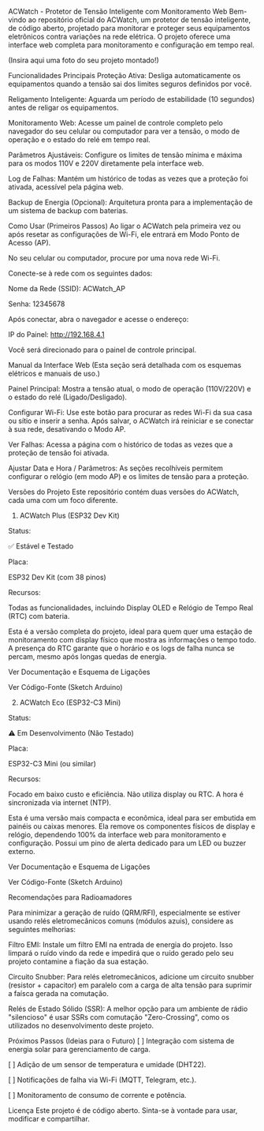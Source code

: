 ACWatch - Protetor de Tensão Inteligente com Monitoramento Web
Bem-vindo ao repositório oficial do ACWatch, um protetor de tensão inteligente, de código aberto, projetado para monitorar e proteger seus equipamentos eletrônicos contra variações na rede elétrica. O projeto oferece uma interface web completa para monitoramento e configuração em tempo real.

(Insira aqui uma foto do seu projeto montado!)

Funcionalidades Principais
Proteção Ativa: Desliga automaticamente os equipamentos quando a tensão sai dos limites seguros definidos por você.

Religamento Inteligente: Aguarda um período de estabilidade (10 segundos) antes de religar os equipamentos.

Monitoramento Web: Acesse um painel de controle completo pelo navegador do seu celular ou computador para ver a tensão, o modo de operação e o estado do relé em tempo real.

Parâmetros Ajustáveis: Configure os limites de tensão mínima e máxima para os modos 110V e 220V diretamente pela interface web.

Log de Falhas: Mantém um histórico de todas as vezes que a proteção foi ativada, acessível pela página web.

Backup de Energia (Opcional): Arquitetura pronta para a implementação de um sistema de backup com baterias.

Como Usar (Primeiros Passos)
Ao ligar o ACWatch pela primeira vez ou após resetar as configurações de Wi-Fi, ele entrará em Modo Ponto de Acesso (AP).

No seu celular ou computador, procure por uma nova rede Wi-Fi.

Conecte-se à rede com os seguintes dados:

Nome da Rede (SSID): ACWatch_AP

Senha: 12345678

Após conectar, abra o navegador e acesse o endereço:

IP do Painel: http://192.168.4.1

Você será direcionado para o painel de controle principal.

Manual da Interface Web
(Esta seção será detalhada com os esquemas elétricos e manuais de uso.)

Painel Principal: Mostra a tensão atual, o modo de operação (110V/220V) e o estado do relé (Ligado/Desligado).

Configurar Wi-Fi: Use este botão para procurar as redes Wi-Fi da sua casa ou sítio e inserir a senha. Após salvar, o ACWatch irá reiniciar e se conectar à sua rede, desativando o Modo AP.

Ver Falhas: Acessa a página com o histórico de todas as vezes que a proteção de tensão foi ativada.

Ajustar Data e Hora / Parâmetros: As seções recolhíveis permitem configurar o relógio (em modo AP) e os limites de tensão para a proteção.

Versões do Projeto
Este repositório contém duas versões do ACWatch, cada uma com um foco diferente.

1. ACWatch Plus (ESP32 Dev Kit)




Status:

✅ Estável e Testado

Placa:

ESP32 Dev Kit (com 38 pinos)

Recursos:

Todas as funcionalidades, incluindo Display OLED e Relógio de Tempo Real (RTC) com bateria.

Esta é a versão completa do projeto, ideal para quem quer uma estação de monitoramento com display físico que mostra as informações o tempo todo. A presença do RTC garante que o horário e os logs de falha nunca se percam, mesmo após longas quedas de energia.

Ver Documentação e Esquema de Ligações

Ver Código-Fonte (Sketch Arduino)

2. ACWatch Eco (ESP32-C3 Mini)




Status:

⚠️ Em Desenvolvimento (Não Testado)

Placa:

ESP32-C3 Mini (ou similar)

Recursos:

Focado em baixo custo e eficiência. Não utiliza display ou RTC. A hora é sincronizada via internet (NTP).

Esta é uma versão mais compacta e econômica, ideal para ser embutida em painéis ou caixas menores. Ela remove os componentes físicos de display e relógio, dependendo 100% da interface web para monitoramento e configuração. Possui um pino de alerta dedicado para um LED ou buzzer externo.

Ver Documentação e Esquema de Ligações

Ver Código-Fonte (Sketch Arduino)

Recomendações para Radioamadores

Para minimizar a geração de ruído (QRM/RFI), especialmente se estiver usando relés eletromecânicos comuns (módulos azuis), considere as seguintes melhorias:

Filtro EMI: Instale um filtro EMI na entrada de energia do projeto. Isso limpará o ruído vindo da rede e impedirá que o ruído gerado pelo seu projeto contamine a fiação da sua estação.

Circuito Snubber: Para relés eletromecânicos, adicione um circuito snubber (resistor + capacitor) em paralelo com a carga de alta tensão para suprimir a faísca gerada na comutação.

Relés de Estado Sólido (SSR): A melhor opção para um ambiente de rádio "silencioso" é usar SSRs com comutação "Zero-Crossing", como os utilizados no desenvolvimento deste projeto.

Próximos Passos (Ideias para o Futuro)
[ ] Integração com sistema de energia solar para gerenciamento de carga.

[ ] Adição de um sensor de temperatura e umidade (DHT22).

[ ] Notificações de falha via Wi-Fi (MQTT, Telegram, etc.).

[ ] Monitoramento de consumo de corrente e potência.

Licença
Este projeto é de código aberto. Sinta-se à vontade para usar, modificar e compartilhar.
